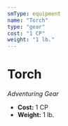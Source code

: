 ```yaml
---
smType: equipment
name: "Torch"
type: "gear"
cost: "1 CP"
weight: "1 lb."
---
```


# Torch
*Adventuring Gear*

- **Cost:** 1 CP
- **Weight:** 1 lb.
